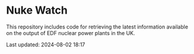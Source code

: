 # Nuke Watch

This repository includes code for retrieving the latest information available on the output of EDF nuclear power plants in the UK.

Last updated: 2024-08-02 18:17